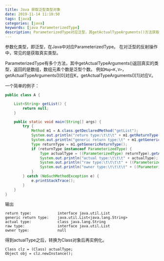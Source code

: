 ```yaml
---
title: Java 获取泛型类型对象
date: 2019-11-14 11:10:50
tags: [java]
categories: [java]
keywords: [java ParameterizedType]
description: ParameterizedType对应泛型，其getActualTypeArguments()方法获取真实类型。
---
```


参数化类型，即泛型，在Java中对应ParameterizedType。
在对泛型的反射操作中，常见的是获取真实类型。
<!-- more -->

ParameterizedType有多个方法，其中getActualTypeArguments()返回真实的类型，返回的是数组，数组元素个数是泛型个数。
例如`Map<K,V>`，getActualTypeArguments()[0]对应K，getActualTypeArguments()[1]对应V。

一个简单的例子：
```java
public class A {

    List<String> getList() {
        return null;
    }

    public static void main(String[] args) {
        try {
            Method m1 = A.class.getDeclaredMethod("getList");
            System.out.println("return type:\t\t\t" + m1.getReturnType());
            System.out.println("generic return type:\t" + m1.getGenericReturnType());
            Type returnType = m1.getGenericReturnType();
            if (returnType instanceof ParameterizedType) {
                Type actualType = ((ParameterizedType) returnType).getActualTypeArguments()[0];
                System.out.println("actual type:\t\t\t" + actualType);
                System.out.println("raw type:\t\t\t\t" + ((ParameterizedType) returnType).getRawType());
                System.out.println("owner type:\t\t\t\t" + ((ParameterizedType) returnType).getOwnerType());
            }
        } catch (NoSuchMethodException e) {
            e.printStackTrace();
        }
    }
}
```
输出
```
return type:			interface java.util.List
generic return type:	java.util.List<java.lang.String>
actual type:			class java.lang.String
raw type:				interface java.util.List
owner type:				null
```

得到actualType之后，转换为Class对象后再实例化。
```
Class clz = (Class) actualType;
Object obj = clz.newInstance();
```




